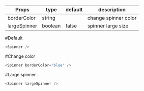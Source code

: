 | Props        | type    | default | description          |
| ------------ | ------- | ------- | -------------------- |
| borderColor  | string  |         | change spinner color |
| largeSpinner | boolean | false   | spinner large size   |

#Default

```js
<Spinner />
```

#Change color

```js
<Spinner borderColor="blue" />
```

#Large spinner

```js
<Spinner largeSpinner />
```
